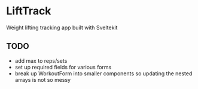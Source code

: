# LiftTrack

Weight lifting tracking app built with Sveltekit

## TODO
- add max to reps/sets
- set up required fields for various forms
- break up WorkoutForm into smaller components so updating the nested arrays is not so messy